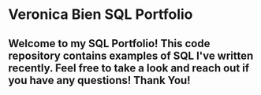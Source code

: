 
# Veronica Bien SQL Portfolio

## Welcome to my SQL Portfolio! This code repository contains examples of SQL I've written recently. Feel free to take a look and reach out if you have any questions! Thank You!
